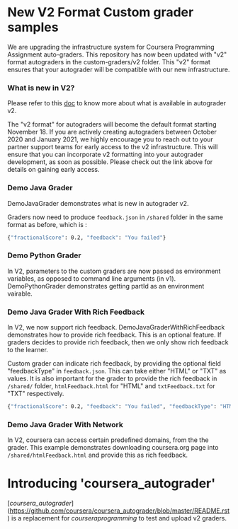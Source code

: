 # New V2 Format Custom grader samples

We are upgrading the infrastructure system for Coursera Programming Assignment auto-graders. This repository has now been updated with "v2" format autograders in the custom-graders/v2 folder. This "v2" format ensures that your autograder will be compatible with our new infrastructure.

### What is new in V2?
Please refer to this [doc](https://docs.google.com/document/d/1pC6nvQbgVGoQ1LUoKKfxc-Hi4NkhhlnKKG_Wnydu5p8/) to know more about what is available in autograder v2.

The "v2 format" for autograders will become the default format starting November 18. If you are actively creating autograders between October 2020 and January 2021, we highly encourage you to reach out to your partner support teams for early access to the v2 infrastructure. This will ensure that you can incorporate v2 formatting into your autograder development, as soon as possible. Please check out the link above for details on gaining early access.

### Demo Java Grader

DemoJavaGrader demonstrates what is new in autograder v2.

Graders now need to produce ``feedback.json`` in ``/shared`` folder in the same format as before, which is : 
```sh
{"fractionalScore": 0.2, "feedback": "You failed"}
```

### Demo Python Grader

In V2, parameters to the custom graders are now passed as environment variables, as opposed to command line arguments (in v1). DemoPythonGrader demonstrates getting partId as an environment vairable.

### Demo Java Grader With Rich Feedback

In V2, we now support rich feedback. DemoJavaGraderWithRichFeedback demonstrates how to provide rich feedback. This is an optional feature. If graders decides to provide rich feedback, then we only show rich feedback to the learner.

Custom grader can indicate rich feedback, by providing the optional field "feedbackType" in ``feedback.json``. This can take either "HTML" or "TXT" as values. It is also important for the grader to provide the rich feedback in ``/shared/`` folder, ``htmlFeedback.html`` for "HTML" and ``txtFeedback.txt`` for "TXT" respectively.

```sh
{"fractionalScore": 0.2, "feedback": "You failed", "feedbackType": "HTML"}
```

### Demo Java Grader With Network

In V2, coursera can access certain predefined domains, from the the grader. This example demonstrates downloading coursera.org page into ``/shared/htmlFeedback.html`` and provide this as rich feedback. 


# Introducing 'coursera_autograder'

[*coursera_autograder*] (https://github.com/coursera/coursera_autograder/blob/master/README.rst) is a replacement for *courseraprogramming* to test and upload v2 graders.

